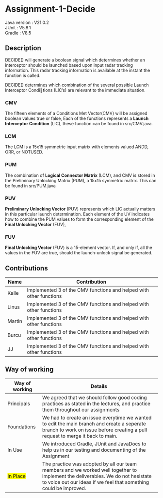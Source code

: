 # Assignment-1-Decide

Java version : V21.0.2 <br>
JUnit : V5.8.1 <br>
Gradle : V8.5 <br>

## Description

DECIDE() will generate a boolean signal which determines whether an interceptor should be
launched based upon input radar tracking information. This radar tracking information is available
at the instant the function is called.

DECIDE() determines which combination of the several possible Launch Interceptor Condi￾tions (LIC’s) are relevant to the immediate situation.

### CMV

The fifteen elements of a Conditions Met Vector(CMV) will be assigned boolean values true or false,
Each of the functions represents a **Launch Interceptor Condition** (LIC),
these function can be found in src/CMV.java.

### LCM

The LCM is a 15x15 symmetric input matrix with elements valued ANDD, ORR, or NOTUSED.

### PUM

The combination of **Logical Connector Matrix** (LCM), and CMV is stored in the Preliminary Unlocking
Matrix (PUM), a 15x15 symmetric matrix. This can be found in src/PUM.java

### PUV

**Preliminary Unlocking Vector** (PUV) represents which LIC actually matters
in this particular launch determination. Each element of the UV indicates how to combine the PUM
values to form the corresponding element of the **Final Unlocking Vector** (FUV),

### FUV

**Final Unlocking Vector** (FUV) is a 15-element
vector. If, and only if, all the values in the FUV are true, should the launch-unlock signal be
generated.

## Contributions

| Name   | Contribution                                                       |
| ------ | ------------------------------------------------------------------ |
| Kalle  | Implemented 3 of the CMV functions and helped with other functions |
| Linus  | Implemented 3 of the CMV functions and helped with other functions |
| Martin | Implemented 3 of the CMV functions and helped with other functions |
| Burcu  | Implemented 3 of the CMV functions and helped with other functions |
| JJ     | Implemented 3 of the CMV functions and helped with other functions |

## Way of working

| Way of working        | Details                                                                                                                                                                                             |
| --------------------- | --------------------------------------------------------------------------------------------------------------------------------------------------------------------------------------------------- |
| Principals            | We agreed that we should follow good coding practices as stated in the lectures, and practice them throughout our assignments                                                                       |
| Foundations           | We had to create an issue everytime we wanted to edit the main branch and create a seperate branch to work on issue before creating a pull request to merge it back to main.                        |
| In Use                | We introduced Gradle, JUnit and JavaDocs to help us in our testing and documenting of the Assignment                                                                                                |
| <mark>In Place</mark> | The practice was adopted by all our team members and we worked well together to implement the deliverables. We do not hesistate to voice out our ideas if we feel that something could be improved. |
